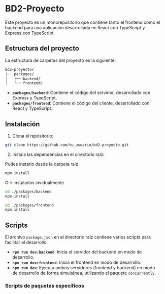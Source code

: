 # BD2-Proyecto


Este proyecto es un monorepositorio que contiene tanto el frontend como el backend para una aplicación desarrollada en React con TypeScript y Express con TypeScript.

## Estructura del proyecto

La estructura de carpetas del proyecto es la siguiente:

```bash 
bd2-proyecto/
├── packages/
│   ├── backend/
│   └── frontend/
```

- **`packages/backend`**: Contiene el código del servidor, desarrollado con Express y TypeScript.
- **`packages/frontend`**: Contiene el código del cliente, desarrollado con React y TypeScript.

## Instalación

1. Clona el repositorio:
```bash
git clone https://github.com/tu_usuario/bd2-proyecto.git
```

2. Instala las dependencias en el directorio raíz:

Pudes instarlo desde la carpeta raiz

```bash
npm install
```

O ir instalarlos invidualmente 

```bash 
cd ./packages/backend
npm install
```

```bash 
cd ./packages/frontend
npm install
```


## Scripts

El archivo `package.json` en el directorio raíz contiene varios scripts para facilitar el desarrollo:

- **`npm run dev:backend`**: Inicia el servidor del backend en modo de desarrollo.
- **`npm run dev:frontend`**: Inicia el frontend en modo de desarrollo.
- **`npm run dev`**: Ejecuta ambos servidores (frontend y backend) en modo de desarrollo de forma simultánea, utilizando el paquete `concurrently`.

### Scripts de paquetes específicos

